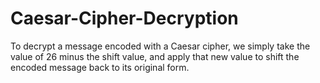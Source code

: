 # Caesar-Cipher-Decryption
To decrypt a message encoded with a Caesar cipher, we simply take the value of 26 minus the shift value, and apply that new value to shift the encoded message back to its original form.
